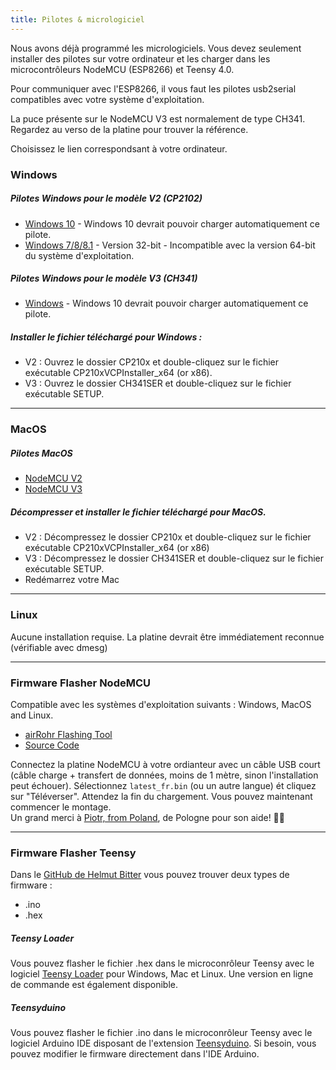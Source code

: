 ```yaml
---
title: Pilotes & micrologiciel
---
```


Nous avons déjà programmé les micrologiciels. Vous devez seulement installer des pilotes sur votre ordinateur et les charger dans les microcontrôleurs NodeMCU (ESP8266) et Teensy 4.0. 

Pour communiquer avec l'ESP8266, il vous faut les pilotes usb2serial compatibles avec votre système d'exploitation.

La puce présente sur le NodeMCU V3 est normalement de type CH341. Regardez au verso de la platine pour trouver la référence.

Choisissez le lien correspondsant à votre ordinateur.

### Windows

##### Pilotes Windows pour le modèle V2 (CP2102)
* [Windows 10](https://www.silabs.com/documents/public/software/CP210x_Universal_Windows_Driver.zip) - Windows 10 devrait pouvoir charger automatiquement ce pilote.
* [Windows 7/8/8.1](https://www.silabs.com/documents/public/software/CP210x_Windows_Drivers.zip) - Version 32-bit - Incompatible avec la version 64-bit du système d'exploitation.

##### Pilotes Windows pour le modèle V3 (CH341)
* [Windows](http://www.wch.cn/downloads/file/5.html) -  Windows 10 devrait pouvoir charger automatiquement ce pilote.

##### Installer le fichier téléchargé pour Windows :
* V2 : Ouvrez le dossier CP210x et double-cliquez sur le fichier exécutable CP210xVCPInstaller_x64 (or x86).
* V3 : Ouvrez le dossier CH341SER et double-cliquez sur le fichier exécutable SETUP.

---

### MacOS

##### Pilotes MacOS
* [NodeMCU V2](https://www.silabs.com/documents/public/software/Mac_OSX_VCP_Driver.zip )
* [NodeMCU V3](http://www.wch.cn/downloads/file/178.html) 

##### Décompresser et installer le fichier téléchargé pour MacOS. 
* V2 : Décompressez le dossier CP210x et double-cliquez sur le fichier exécutable CP210xVCPInstaller_x64 (or x86)
* V3 : Décompressez le dossier CH341SER et double-cliquez sur le fichier exécutable SETUP.
* Redémarrez votre Mac

---

### Linux
Aucune installation requise. La platine devrait être immédiatement reconnue (vérifiable avec dmesg)

---
### Firmware Flasher NodeMCU
Compatible avec les systèmes d'exploitation suivants : Windows, MacOS and Linux.
* [airRohr Flashing Tool](http://firmware.sensor.community/airrohr/flashing-tool/)
* [Source Code](https://github.com/opendata-stuttgart/airrohr-firmware-flasher)

Connectez la platine NodeMCU à votre ordianteur avec un câble USB court (câble charge + transfert de données, moins de 1 mètre, sinon l'installation peut échouer). Sélectionnez `latest_fr.bin` (ou un autre langue) ét cliquez sur "Téléverser". Attendez la fin du chargement. Vous pouvez maintenant commencer le montage.
<br>
Un grand merci à [Piotr, from Poland](https://dropbox.inf.re/), de Pologne pour son aide! 🙋‍♂️ 

---
### Firmware Flasher Teensy
Dans le [GitHub de Helmut Bitter](https://github.com/hbitter/DNMS/tree/master/Firmware) vous pouvez trouver deux types de firmware : 
* .ino
* .hex

#####  Teensy Loader
Vous pouvez flasher le fichier .hex dans le microconrôleur Teensy avec le logiciel [Teensy Loader](https://www.pjrc.com/teensy/loader.html) pour Windows, Mac et Linux.
Une version en ligne de commande est également disponible.

#####  Teensyduino
Vous pouvez flasher le fichier .ino dans le microconrôleur Teensy avec le logiciel Arduino IDE disposant de l'extension [Teensyduino](https://www.pjrc.com/teensy/teensyduino.html).
Si besoin, vous pouvez modifier le firmware directement dans l'IDE Arduino.